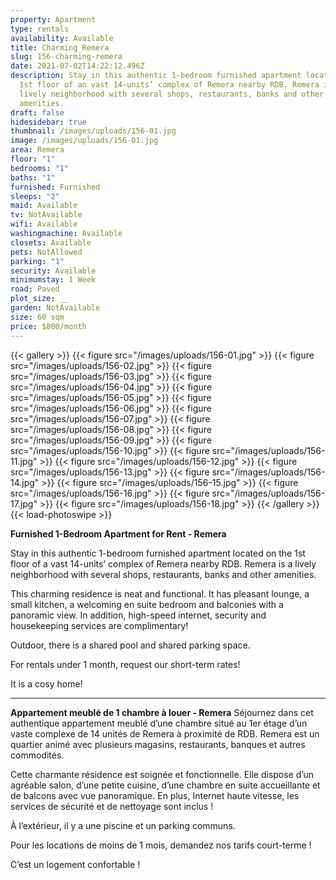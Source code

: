 ```yaml
---
property: Apartment
type: rentals
availability: Available
title: Charming Remera
slug: 156-charming-remera
date: 2021-07-02T14:22:12.496Z
description: Stay in this authentic 1-bedroom furnished apartment located on the
  1st floor of an vast 14-units’ complex of Remera nearby RDB. Remera is a
  lively neighborhood with several shops, restaurants, banks and other
  amenities.
draft: false
hidesidebar: true
thumbnail: /images/uploads/156-01.jpg
image: /images/uploads/156-01.jpg
area: Remera
floor: "1"
bedrooms: "1"
baths: "1"
furnished: Furnished
sleeps: "2"
maid: Available
tv: NotAvailable
wifi: Available
washingmachine: Available
closets: Available
pets: NotAllowed
parking: "1"
security: Available
minimumstay: 1 Week
road: Paved
plot_size: __
garden: NotAvailable
size: 60 sqm
price: $800/month
---
```

{{< gallery >}}
{{< figure src="/images/uploads/156-01.jpg" >}}
{{< figure src="/images/uploads/156-02.jpg" >}}
{{< figure src="/images/uploads/156-03.jpg" >}}
{{< figure src="/images/uploads/156-04.jpg" >}}
{{< figure src="/images/uploads/156-05.jpg" >}}
{{< figure src="/images/uploads/156-06.jpg" >}}
{{< figure src="/images/uploads/156-07.jpg" >}}
{{< figure src="/images/uploads/156-08.jpg" >}}
{{< figure src="/images/uploads/156-09.jpg" >}}
{{< figure src="/images/uploads/156-10.jpg" >}}
{{< figure src="/images/uploads/156-11.jpg" >}}
{{< figure src="/images/uploads/156-12.jpg" >}}
{{< figure src="/images/uploads/156-13.jpg" >}}
{{< figure src="/images/uploads/156-14.jpg" >}}
{{< figure src="/images/uploads/156-15.jpg" >}}
{{< figure src="/images/uploads/156-16.jpg" >}}
{{< figure src="/images/uploads/156-17.jpg" >}}
{{< figure src="/images/uploads/156-18.jpg" >}}
{{< /gallery >}}
{{< load-photoswipe >}}

**Furnished 1-Bedroom Apartment for Rent - Remera**

Stay in this authentic 1-bedroom furnished apartment located on the 1st floor of a vast 14-units’ complex of Remera nearby RDB. Remera is a lively neighborhood with several shops, restaurants, banks and other amenities.

This charming residence is neat and functional. It has pleasant lounge, a small kitchen, a welcoming en suite bedroom and balconies with a panoramic view. In addition, high-speed internet, security and housekeeping services are complimentary!

Outdoor, there is a shared pool and shared parking space.

 For rentals under 1 month, request our short-term rates!

It is a cosy home! 

- - -

**Appartement meublé de 1 chambre à louer - Remera**
Séjournez dans cet authentique appartement meublé d’une chambre situé au 1er étage d’un vaste complexe de 14 unités de Remera à proximité de RDB. Remera est un quartier animé avec plusieurs magasins, restaurants, banques et autres commodités.

Cette charmante résidence est soignée et fonctionnelle. Elle dispose d’un agréable salon, d’une petite cuisine, d’une chambre en suite accueillante et de balcons avec vue panoramique. En plus, Internet haute vitesse, les services de sécurité et de nettoyage sont inclus !

À l’extérieur, il y a une piscine et un parking communs.

Pour les locations de moins de 1 mois, demandez nos tarifs court-terme !

C’est un logement confortable !